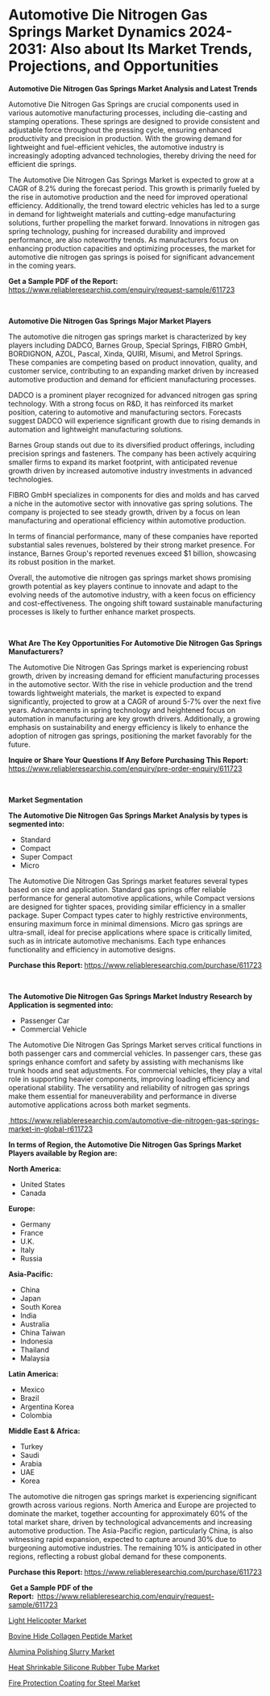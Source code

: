 <p><h1>Automotive Die Nitrogen Gas Springs Market Dynamics 2024-2031: Also about Its Market Trends, Projections, and Opportunities</h1></p><p><strong>Automotive Die Nitrogen Gas Springs Market Analysis and Latest Trends</strong></p>
<p><p>Automotive Die Nitrogen Gas Springs are crucial components used in various automotive manufacturing processes, including die-casting and stamping operations. These springs are designed to provide consistent and adjustable force throughout the pressing cycle, ensuring enhanced productivity and precision in production. With the growing demand for lightweight and fuel-efficient vehicles, the automotive industry is increasingly adopting advanced technologies, thereby driving the need for efficient die springs.</p><p>The Automotive Die Nitrogen Gas Springs Market is expected to grow at a CAGR of 8.2% during the forecast period. This growth is primarily fueled by the rise in automotive production and the need for improved operational efficiency. Additionally, the trend toward electric vehicles has led to a surge in demand for lightweight materials and cutting-edge manufacturing solutions, further propelling the market forward. Innovations in nitrogen gas spring technology, pushing for increased durability and improved performance, are also noteworthy trends. As manufacturers focus on enhancing production capacities and optimizing processes, the market for automotive die nitrogen gas springs is poised for significant advancement in the coming years.</p></p>
<p><strong>Get a Sample PDF of the Report:&nbsp;</strong> <a href="https://www.reliableresearchiq.com/enquiry/request-sample/611723?utm_campaign=1847&utm_medium=2&utm_source=Github&utm_content=ia&utm_term=10122024&utm_id=automotive-die-nitrogen-gas-springs">https://www.reliableresearchiq.com/enquiry/request-sample/611723</a></p>
<p>&nbsp;</p>
<p><strong>Automotive Die Nitrogen Gas Springs Major Market Players</strong></p>
<p><p>The automotive die nitrogen gas springs market is characterized by key players including DADCO, Barnes Group, Special Springs, FIBRO GmbH, BORDIGNON, AZOL, Pascal, Xinda, QUIRI, Misumi, and Metrol Springs. These companies are competing based on product innovation, quality, and customer service, contributing to an expanding market driven by increased automotive production and demand for efficient manufacturing processes.</p><p>DADCO is a prominent player recognized for advanced nitrogen gas spring technology. With a strong focus on R&D, it has reinforced its market position, catering to automotive and manufacturing sectors. Forecasts suggest DADCO will experience significant growth due to rising demands in automation and lightweight manufacturing solutions.</p><p>Barnes Group stands out due to its diversified product offerings, including precision springs and fasteners. The company has been actively acquiring smaller firms to expand its market footprint, with anticipated revenue growth driven by increased automotive industry investments in advanced technologies.</p><p>FIBRO GmbH specializes in components for dies and molds and has carved a niche in the automotive sector with innovative gas spring solutions. The company is projected to see steady growth, driven by a focus on lean manufacturing and operational efficiency within automotive production.</p><p>In terms of financial performance, many of these companies have reported substantial sales revenues, bolstered by their strong market presence. For instance, Barnes Group's reported revenues exceed $1 billion, showcasing its robust position in the market.</p><p>Overall, the automotive die nitrogen gas springs market shows promising growth potential as key players continue to innovate and adapt to the evolving needs of the automotive industry, with a keen focus on efficiency and cost-effectiveness. The ongoing shift toward sustainable manufacturing processes is likely to further enhance market prospects.</p></p>
<p>&nbsp;</p>
<p><strong>What Are The Key Opportunities For Automotive Die Nitrogen Gas Springs Manufacturers?</strong></p>
<p><p>The Automotive Die Nitrogen Gas Springs market is experiencing robust growth, driven by increasing demand for efficient manufacturing processes in the automotive sector. With the rise in vehicle production and the trend towards lightweight materials, the market is expected to expand significantly, projected to grow at a CAGR of around 5-7% over the next five years. Advancements in spring technology and heightened focus on automation in manufacturing are key growth drivers. Additionally, a growing emphasis on sustainability and energy efficiency is likely to enhance the adoption of nitrogen gas springs, positioning the market favorably for the future.</p></p>
<p><strong>Inquire or Share Your Questions If Any Before Purchasing This Report:</strong> <a href="https://www.reliableresearchiq.com/enquiry/pre-order-enquiry/611723?utm_campaign=1847&utm_medium=2&utm_source=Github&utm_content=ia&utm_term=10122024&utm_id=automotive-die-nitrogen-gas-springs">https://www.reliableresearchiq.com/enquiry/pre-order-enquiry/611723</a></p>
<p>&nbsp;</p>
<p><strong>Market Segmentation</strong></p>
<p><strong>The Automotive Die Nitrogen Gas Springs Market Analysis by types is segmented into:</strong></p>
<p><ul><li>Standard</li><li>Compact</li><li>Super Compact</li><li>Micro</li></ul></p>
<p><p>The Automotive Die Nitrogen Gas Springs market features several types based on size and application. Standard gas springs offer reliable performance for general automotive applications, while Compact versions are designed for tighter spaces, providing similar efficiency in a smaller package. Super Compact types cater to highly restrictive environments, ensuring maximum force in minimal dimensions. Micro gas springs are ultra-small, ideal for precise applications where space is critically limited, such as in intricate automotive mechanisms. Each type enhances functionality and efficiency in automotive designs.</p></p>
<p><strong>Purchase this Report:&nbsp;</strong><a href="https://www.reliableresearchiq.com/purchase/611723?utm_campaign=1847&utm_medium=2&utm_source=Github&utm_content=ia&utm_term=10122024&utm_id=automotive-die-nitrogen-gas-springs">https://www.reliableresearchiq.com/purchase/611723</a></p>
<p>&nbsp;</p>
<p><strong>The Automotive Die Nitrogen Gas Springs Market Industry Research by Application is segmented into:</strong></p>
<p><ul><li>Passenger Car</li><li>Commercial Vehicle</li></ul></p>
<p><p>The Automotive Die Nitrogen Gas Springs Market serves critical functions in both passenger cars and commercial vehicles. In passenger cars, these gas springs enhance comfort and safety by assisting with mechanisms like trunk hoods and seat adjustments. For commercial vehicles, they play a vital role in supporting heavier components, improving loading efficiency and operational stability. The versatility and reliability of nitrogen gas springs make them essential for maneuverability and performance in diverse automotive applications across both market segments.</p></p>
<p><a href="https://www.reliableresearchiq.com/automotive-die-nitrogen-gas-springs-market-in-global-r611723?utm_campaign=1847&utm_medium=2&utm_source=Github&utm_content=ia&utm_term=10122024&utm_id=automotive-die-nitrogen-gas-springs">&nbsp;https://www.reliableresearchiq.com/automotive-die-nitrogen-gas-springs-market-in-global-r611723</a></p>
<p><strong>In terms of Region, the Automotive Die Nitrogen Gas Springs Market Players available by Region are:</strong></p>
<p>
    <p> <strong> North America: </strong>
        <ul>
            <li>United States</li>
            <li>Canada</li>
        </ul>
        </p> 
    <p> <strong> Europe: </strong>
        <ul>
            <li>Germany</li>
            <li>France</li>
            <li>U.K.</li>
            <li>Italy</li>
            <li>Russia</li>
        </ul>
        </p> 
    <p> <strong> Asia-Pacific: </strong>
        <ul>
            <li>China</li>
            <li>Japan</li>
            <li>South Korea</li>
            <li>India</li>
            <li>Australia</li>
            <li>China Taiwan</li>
            <li>Indonesia</li>
            <li>Thailand</li>
            <li>Malaysia</li>
        </ul>
        </p> 
    <p> <strong> Latin America: </strong>
        <ul>
            <li>Mexico</li>
            <li>Brazil</li>
            <li>Argentina Korea</li>
            <li>Colombia</li>
        </ul>
        </p> 
    <p> <strong> Middle East & Africa: </strong>
        <ul>
            <li>Turkey</li>
            <li>Saudi</li>
            <li>Arabia</li>
            <li>UAE</li>
            <li>Korea</li>
        </ul>
    </p>
    </p>
<p><p>The automotive die nitrogen gas springs market is experiencing significant growth across various regions. North America and Europe are projected to dominate the market, together accounting for approximately 60% of the total market share, driven by technological advancements and increasing automotive production. The Asia-Pacific region, particularly China, is also witnessing rapid expansion, expected to capture around 30% due to burgeoning automotive industries. The remaining 10% is anticipated in other regions, reflecting a robust global demand for these components.</p></p>
<p><strong>Purchase this Report: </strong><a href="https://www.reliableresearchiq.com/purchase/611723?utm_campaign=1847&utm_medium=2&utm_source=Github&utm_content=ia&utm_term=10122024&utm_id=automotive-die-nitrogen-gas-springs">https://www.reliableresearchiq.com/purchase/611723</a></p>
<p>&nbsp;<strong>Get a Sample PDF of the Report:&nbsp;&nbsp;</strong><a href="https://www.reliableresearchiq.com/enquiry/request-sample/611723?utm_campaign=1847&utm_medium=2&utm_source=Github&utm_content=ia&utm_term=10122024&utm_id=automotive-die-nitrogen-gas-springs">https://www.reliableresearchiq.com/enquiry/request-sample/611723</a></p>
<p><strong></strong></p>
<p><p><a href="https://www.linkedin.com/pulse/th-score-market-0ptye?utm_campaign=1847&utm_medium=2&utm_source=Github&utm_content=ia&utm_term=10122024&utm_id=automotive-die-nitrogen-gas-springs">Light Helicopter Market</a></p><p><a href="https://www.linkedin.com/pulse/th-score-market-0ptye?utm_campaign=1847&utm_medium=2&utm_source=Github&utm_content=ia&utm_term=10122024&utm_id=automotive-die-nitrogen-gas-springs">Bovine Hide Collagen Peptide Market</a></p><p><a href="https://www.linkedin.com/pulse/th-score-market-0ptye?utm_campaign=1847&utm_medium=2&utm_source=Github&utm_content=ia&utm_term=10122024&utm_id=automotive-die-nitrogen-gas-springs">Alumina Polishing Slurry Market</a></p><p><a href="https://www.linkedin.com/pulse/th-score-market-0ptye?utm_campaign=1847&utm_medium=2&utm_source=Github&utm_content=ia&utm_term=10122024&utm_id=automotive-die-nitrogen-gas-springs">Heat Shrinkable Silicone Rubber Tube Market</a></p><p><a href="https://www.linkedin.com/pulse/futur-trend-quest-sl8ue?utm_campaign=1847&utm_medium=2&utm_source=Github&utm_content=ia&utm_term=10122024&utm_id=automotive-die-nitrogen-gas-springs">Fire Protection Coating for Steel Market</a></p></p>